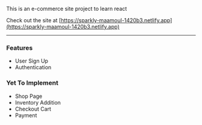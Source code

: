 This is an e-commerce site project to learn react

Check out the site at [https://sparkly-maamoul-1420b3.netlify.app](https://sparkly-maamoul-1420b3.netlify.app)

---

### Features
- User Sign Up
- Authentication

### Yet To Implement
- Shop Page
- Inventory Addition
- Checkout Cart
- Payment